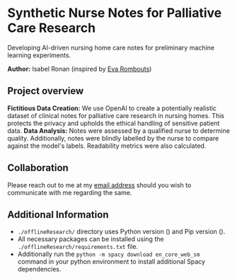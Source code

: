 # Synthetic Nurse Notes for Palliative Care Research
Developing AI-driven nursing home care notes for preliminary machine learning experiments.

**Author:** Isabel Ronan (inspired by [Eva Rombouts](https://github.com/ekrombouts/))

## Project overview
**Fictitious Data Creation:** We use OpenAI to create a potentially realistic dataset of clinical notes for palliative care research in nursing homes. This protects the privacy and upholds the ethical handling of sensitive patient data.
**Data Analysis:** Notes were assessed by a qualified nurse to determine quality. Additionally, notes were blindly labelled by the nurse to compare against the model's labels. Readability metrics were also calculated.

## Collaboration
Please reach out to me at my [email address](mailto:118441194@umail.ucc.ie) should you wish to communicate with me regarding the same. 

## Additional Information
- `./offlineResearch/` directory uses Python version () and Pip version (). 
- All necessary packages can be installed using the `./offlineResearch/requirements.txt` file. 
- Additionally run the `python -m spacy download en_core_web_sm` command in your python environment to install additional Spacy dependencies.

